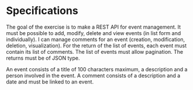 # Specifications

The goal of the exercise is to make a REST API for event management. It must be possible to add, modify, delete and view events (in list form and individually). I can manage comments for an event (creation, modification, deletion, visualization). For the return of the list of events, each event must contain its list of comments. The list of events must allow pagination. The returns must be of JSON type.

An event consists of a title of 100 characters maximum, a description and a person involved in the event. A comment consists of a description and a date and must be linked to an event.
